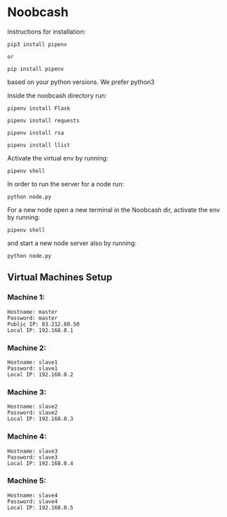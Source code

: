 # Noobcash


Instructions for installation:

	pip3 install pipenv
	
	or
	
	pip install pipenv 
	
based on your python versions. We prefer python3

Inside the noobcash directory run:

	pipenv install Flask

	pipenv install requests

	pipenv install rsa

	pipenv install llist
	
Activate the virtual env by running:
	
	pipenv shell

In order to run the server for a node run:

	python node.py
	
For a new node open a new terminal in the Noobcash dir,
activate the env by running:
	
	pipenv shell
	
and start a new node server also by running:

	python node.py

## Virtual Machines Setup
### Machine 1:
    Hostname: master
    Password: master
    Public IP: 83.212.80.50
    Local IP: 192.168.0.1

### Machine 2:
    Hostname: slave1
    Password: slave1
    Local IP: 192.168.0.2

### Machine 3:
    Hostname: slave2
    Password: slave2
    Local IP: 192.168.0.3

### Machine 4:
    Hostname: slave3
    Password: slave3
    Local IP: 192.168.0.4

### Machine 5:
    Hostname: slave4
    Password: slave4
    Local IP: 192.168.0.5
    
